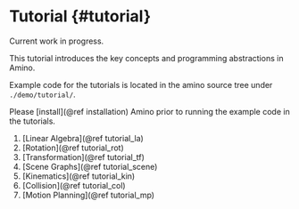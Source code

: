 Tutorial {#tutorial}
========

Current work in progress.

This tutorial introduces the key concepts and programming abstractions
in Amino.

Example code for the tutorials is located in the amino source tree
under `./demo/tutorial/`.

Please [install](@ref installation) Amino prior to running the example
code in the tutorials.


1. [Linear Algebra](@ref tutorial_la)
2. [Rotation](@ref tutorial_rot)
3. [Transformation](@ref tutorial_tf)
4. [Scene Graphs](@ref tutorial_scene)
5. [Kinematics](@ref tutorial_kin)
6. [Collision](@ref tutorial_col)
7. [Motion Planning](@ref tutorial_mp)
